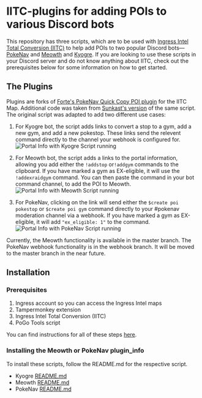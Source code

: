 # IITC-plugins for adding POIs to various Discord bots

This repository has three scripts, which are to be used with [Ingress Intel Total Conversion (IITC)](https://iitc.me/) to help add POIs to two popular Discord bots—[PokeNav](https://pokenavbot.com/) and [Meowth](https://github.com/FoglyOgly/Meowth) and [Kyogre](https://github.com/tehstone/Kyogre). If you are looking to use these scripts in your Discord server and do not know anything about IITC, check out the prerequisites below for some information on how to get started.


## The Plugins

Plugins are forks of [Forte's PokeNav Quick Copy POI plugin](https://github.com/pkmngots/iitc-plugins) for the IITC Map. Additional code was taken from [Sunkast's version](https://gist.github.com/sunkast/f38961398f91b7a31e4d29e46dd1264a) of the same script. The original script was adapted to add two different use cases:

1. For Kyogre bot, the script adds links to convert a stop to a gym, add a new gym, and add a new pokestop. These links send the relevent command directly to the channel your webhook is configured for.
![Portal Info with Kyogre Script running](https://imgur.com/ZzDC8Bn)

2. For Meowth bot, the script adds a links to the portal information, allowing you add either the `!addstop` or`!addgym` commands to the clipboard. If you have marked a gym as EX-eligible, it will use the `!addexraidgym` command. You can then paste the command in your bot command channel, to add the POI to Meowth.
![Portal Info with Meowth Script running](https://i.imgur.com/IInhyh0.png)

3. For PokeNav, clicking on the link will send either the `$create poi pokestop` or `$create poi gym` command directly to your #pokenav moderation channel via a webhook. If you have marked a gym as EX-eligible, it will add `"ex_eligible: 1"` to the command.
![Portal Info with PokeNav Script running](https://i.imgur.com/w3t6ffF.png)

Currently, the Meowth functionality is available in the master branch. The PokeNav webhook functionality is in the webhook branch. It will be moved to the master branch in the near future.

## Installation
### Prerequisites
1. Ingress account so you can access the Ingress Intel maps
2. Tampermonkey extension
3. Ingress Intel Total Conversion (IITC)
4. PoGo Tools script

You can find instructions for all of these steps [here](https://gitlab.com/AlfonsoML/pogo-s2).

### Installing the Meowth or PokeNav plugin_info
To install these scripts, follow the README.md for the respective script.
- Kyogre [README.md](https://github.com/tehstone/iitc-plugins/tree/master/kyogre)
- Meowth [README.md](https://github.com/typographynerd/iitc-plugins/tree/master/meowth)
- PokeNav [README.md](https://github.com/typographynerd/iitc-plugins/tree/master/pokenav)
